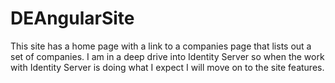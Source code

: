 # DEAngularSite

This site has a home page with a link to a companies page that lists out a set of companies.
 I am in a deep drive into Identity Server
 so when the work with Identity Server is doing what I expect I will move on to the site features. 